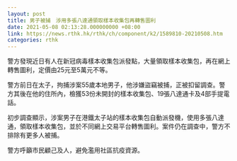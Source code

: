 ```yaml
---
layout: post
title: 男子被捕　涉用多張八達通領取樣本收集包再轉售圖利
date: 2021-05-08 02:13:28.000000000 +08:00
link: https://news.rthk.hk/rthk/ch/component/k2/1589810-20210508.htm
categories: rthk
---
```


警方發現近日有人在新冠病毒樣本收集包派發點，大量領取樣本收集包，再在網上轉售圖利，定價由25元至5萬元不等。

警方前日在太子，拘捕涉案55歲本地男子，他涉嫌盜竊被捕，正被扣留調查。警方其後在他的住所內，檢獲53份未開封的樣本收集包、19張八達通卡及4部手提電話。

初步調查顯示，涉案男子在港鐵太子站的樣本收集包自動派發機，使用多張八達通，領取樣本收集包，並於不同網上交易平台轉售圖利。案件仍在調查中，警方不排除有更多人被捕。

警方呼籲市民顧己及人，避免濫用社區抗疫資源。
